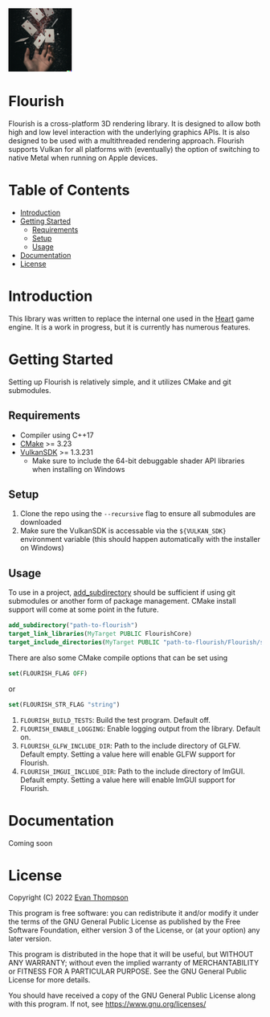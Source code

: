 <img src="https://raw.githubusercontent.com/TheApplePieGod/Flourish/dev/images/logo.png" width=25% height=25%>

# Flourish

Flourish is a cross-platform 3D rendering library. It is designed to allow both high and low level interaction with the underlying graphics APIs. It is also designed to be used with a multithreaded rendering approach. Flourish supports Vulkan for all platforms with (eventually) the option of switching to native Metal when running on Apple devices.

# Table of Contents

- [Introduction](#Introduction)
- [Getting Started](#Getting-Started)
    - [Requirements](#Requirements)
    - [Setup](#Setup)
    - [Usage](#Usage)
- [Documentation](#Documentation)
- [License](#License)

# Introduction

This library was written to replace the internal one used in the [Heart](https://github.com/TheApplePieGod/Heart) game engine. It is a work in progress, but it is currently has numerous features.

# Getting Started

Setting up Flourish is relatively simple, and it utilizes CMake and git submodules. 

## Requirements

- Compiler using C++17
- [CMake](https://cmake.org/download/) >= 3.23
- [VulkanSDK](https://vulkan.lunarg.com/) >= 1.3.231
    - Make sure to include the 64-bit debuggable shader API libraries when installing on Windows

## Setup

1. Clone the repo using the `--recursive` flag to ensure all submodules are downloaded
2. Make sure the VulkanSDK is accessable via the `${VULKAN_SDK}` environment variable (this should happen automatically with the installer on Windows)

## Usage

To use in a project, [add_subdirectory](https://cmake.org/cmake/help/latest/command/add_subdirectory.html) should be sufficient if using git submodules or another form of package management. CMake install support will come at some point in the future.

```cmake
add_subdirectory("path-to-flourish")
target_link_libraries(MyTarget PUBLIC FlourishCore)
target_include_directories(MyTarget PUBLIC "path-to-flourish/Flourish/src")
```

There are also some CMake compile options that can be set using

```cmake
set(FLOURISH_FLAG OFF)
```

or

```cmake
set(FLOURISH_STR_FLAG "string")
```

1. `FLOURISH_BUILD_TESTS`: Build the test program. Default off.
2. `FLOURISH_ENABLE_LOGGING`: Enable logging output from the library. Default on.
3. `FLOURISH_GLFW_INCLUDE_DIR`: Path to the include directory of GLFW. Default empty. Setting a value here will enable GLFW support for Flourish.
4. `FLOURISH_IMGUI_INCLUDE_DIR`: Path to the include directory of ImGUI. Default empty. Setting a value here will enable ImGUI support for Flourish.

# Documentation

Coming soon

# License

Copyright (C) 2022 [Evan Thompson](https://evanthompson.site/)

This program is free software: you can redistribute it and/or modify
it under the terms of the GNU General Public License as published by
the Free Software Foundation, either version 3 of the License, or
(at your option) any later version.

This program is distributed in the hope that it will be useful,
but WITHOUT ANY WARRANTY; without even the implied warranty of
MERCHANTABILITY or FITNESS FOR A PARTICULAR PURPOSE.  See the
GNU General Public License for more details.

You should have received a copy of the GNU General Public License
along with this program.  If not, see <https://www.gnu.org/licenses/>